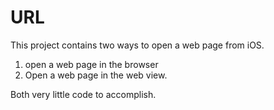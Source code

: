 URL
===
This project contains two ways to open a web page from iOS. 
1. open a web page in the browser
2. Open a web page in the web view. 

Both very little code to accomplish. 

